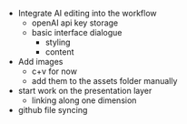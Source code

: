 - Integrate AI editing into the workflow
  - openAI api key storage
  - basic interface dialogue
    - styling
    - content
- Add images 
  - c+v for now
  - add them to the assets folder manually
- start work on the presentation layer
  - linking along one dimension
- github file syncing